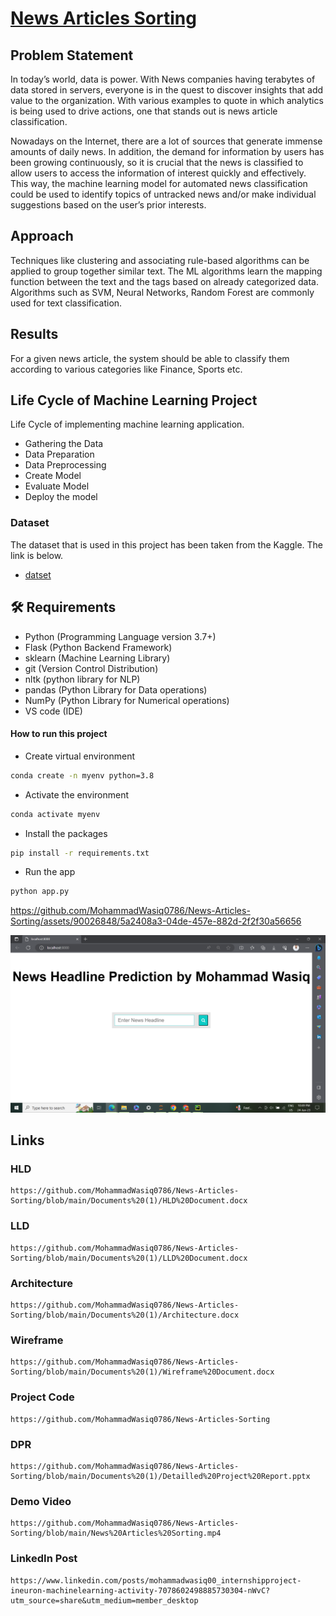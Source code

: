 # [News Articles Sorting](https://github.com/MohammadWasiq0786/News-Articles-Sorting/tree/main)

## Problem Statement
In today’s world, data is power. With News companies having terabytes of data stored in servers, everyone is in the quest to discover insights that add value to the organization. With various examples to quote in which analytics is being used to drive actions, one that stands out is news article classification. 

Nowadays on the Internet, there are a lot of sources that generate immense amounts of daily news. In addition, the demand for information by users has been growing continuously, so it is crucial that the news is classified to allow users to access the information of interest quickly and effectively. This way, the machine learning model for automated news classification could be used to identify topics of untracked news and/or make individual suggestions based on the user’s prior interests.


## Approach
Techniques like clustering and associating rule-based algorithms can be  applied to group together similar text. The ML algorithms learn the mapping function between the text and the tags based on already categorized data. Algorithms such as SVM, Neural Networks, Random Forest are commonly used for text classification.

## Results
For a given news article, the system should be able to classify them according to various categories like Finance, Sports etc.

## Life Cycle of Machine Learning Project
Life Cycle of implementing machine learning application.
- Gathering the Data
- Data Preparation
- Data Preprocessing
- Create Model
- Evaluate Model
- Deploy the model

### Dataset
The dataset that is used in this project has been taken from the Kaggle. The link is below.

- [datset](https://www.kaggle.com/c/learn-ai-bbc/data)

## 🛠️ Requirements
* Python (Programming Language version 3.7+)
* Flask (Python Backend Framework)
* sklearn (Machine Learning Library)
* git (Version Control Distribution)
* nltk (python library for NLP)
* pandas (Python Library for Data operations)
* NumPy (Python Library for Numerical operations)
* VS code (IDE)

#### How to run this project
- Create virtual environment
```bash
conda create -n myenv python=3.8
```
- Activate the environment
```bash
conda activate myenv
```
- Install the packages
```bash
pip install -r requirements.txt
```
- Run the app
```bash
python app.py
```

https://github.com/MohammadWasiq0786/News-Articles-Sorting/assets/90026848/5a2408a3-04de-457e-882d-2f2f30a56656

![img](https://github.com/MohammadWasiq0786/News-Articles-Sorting/blob/main/Images/NAS1.png)



## Links

### HLD
```
https://github.com/MohammadWasiq0786/News-Articles-Sorting/blob/main/Documents%20(1)/HLD%20Document.docx
```

### LLD
```
https://github.com/MohammadWasiq0786/News-Articles-Sorting/blob/main/Documents%20(1)/LLD%20Document.docx
```

### Architecture
```
https://github.com/MohammadWasiq0786/News-Articles-Sorting/blob/main/Documents%20(1)/Architecture.docx
```

### Wireframe
```
https://github.com/MohammadWasiq0786/News-Articles-Sorting/blob/main/Documents%20(1)/Wireframe%20Document.docx
```

### Project Code
```
https://github.com/MohammadWasiq0786/News-Articles-Sorting
```

### DPR
```
https://github.com/MohammadWasiq0786/News-Articles-Sorting/blob/main/Documents%20(1)/Detailled%20Project%20Report.pptx
```

### Demo Video
```
https://github.com/MohammadWasiq0786/News-Articles-Sorting/blob/main/News%20Articles%20Sorting.mp4
```

### LinkedIn Post
```
https://www.linkedin.com/posts/mohammadwasiq00_internshipproject-ineuron-machinelearning-activity-7078602498885730304-nWvC?utm_source=share&utm_medium=member_desktop
````

